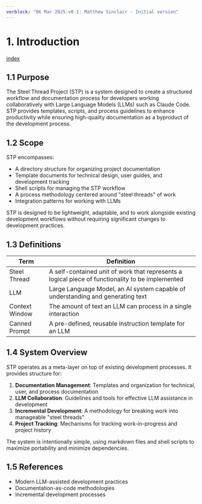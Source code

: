 ```yaml
---
verblock: "06 Mar 2025:v0.1: Matthew Sinclair - Initial version"
---
```

# 1. Introduction

[index](<./technical_product_design.md>)

## 1.1 Purpose

The Steel Thread Project (STP) is a system designed to create a structured workflow and documentation process for developers working collaboratively with Large Language Models (LLMs) such as Claude Code. STP provides templates, scripts, and process guidelines to enhance productivity while ensuring high-quality documentation as a byproduct of the development process.

## 1.2 Scope

STP encompasses:

- A directory structure for organizing project documentation
- Template documents for technical design, user guides, and development tracking
- Shell scripts for managing the STP workflow
- A process methodology centered around "steel threads" of work
- Integration patterns for working with LLMs

STP is designed to be lightweight, adaptable, and to work alongside existing development workflows without requiring significant changes to development practices.

## 1.3 Definitions

| Term           | Definition                                                                                       |
|----------------|--------------------------------------------------------------------------------------------------|
| Steel Thread   | A self-contained unit of work that represents a logical piece of functionality to be implemented |
| LLM            | Large Language Model, an AI system capable of understanding and generating text                  |
| Context Window | The amount of text an LLM can process in a single interaction                                    |
| Canned Prompt  | A pre-defined, reusable instruction template for an LLM                                          |

## 1.4 System Overview

STP operates as a meta-layer on top of existing development processes. It provides structure for:

1. **Documentation Management**: Templates and organization for technical, user, and process documentation
2. **LLM Collaboration**: Guidelines and tools for effective LLM assistance in development
3. **Incremental Development**: A methodology for breaking work into manageable "steel threads"
4. **Project Tracking**: Mechanisms for tracking work-in-progress and project history

The system is intentionally simple, using markdown files and shell scripts to maximize portability and minimize dependencies.

## 1.5 References

- Modern LLM-assisted development practices
- Documentation-as-code methodologies
- Incremental development processes
